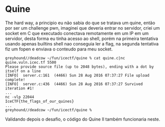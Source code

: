 # Quine

The hard way, a principio eu não sabia do que se tratava um quine, então por ser um challenge pwn, imaginei que deveria entrar no servidor, criei um socket em C que executado conectava remotamente em um IP em um servidor, desta forma eu tinha acesso ao shell, porém na primeira tentativa usando apenas builtins shell nao conseguia ler a flag, na segunda tentativa fiz um fopen e enviava o conteudo para meu socket.

```
greyhound//deadcow ~/fun/icectf/quine % cat quine.c|nc quine.vuln.icec.tf 5500
Please provide source file (up to 2048 bytes), ending with a dot by itself on a line
[INFO]  server.c:161  (4466) Sun 28 Aug 2016 07:37:27 File upload complete!
[INFO]  server.c:436  (4466) Sun 28 Aug 2016 07:37:27 Survived iteration #1!
...
nc -vlp 22044
IceCTF{the_flags_of_our_quines}
...
greyhound//deadcow ~/fun/icectf/quine %
```

Validando depois o desafio, o código do Quine II também funcionaria neste.


